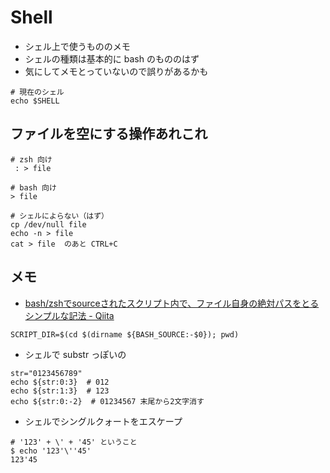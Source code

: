 # Shell

* シェル上で使うもののメモ
* シェルの種類は基本的に bash のもののはず
* 気にしてメモとっていないので誤りがあるかも

```
# 現在のシェル
echo $SHELL
```

## ファイルを空にする操作あれこれ

```
# zsh 向け
 : > file

# bash 向け
> file

# シェルによらない（はず）
cp /dev/null file
echo -n > file
cat > file  のあと CTRL+C
```

## メモ

* [bash/zshでsourceされたスクリプト内で、ファイル自身の絶対パスをとるシンプルな記法 - Qiita](https://qiita.com/yudoufu/items/48cb6fb71e5b498b2532)

```
SCRIPT_DIR=$(cd $(dirname ${BASH_SOURCE:-$0}); pwd)
```

* シェルで substr っぽいの

```
str="0123456789"
echo ${str:0:3}  # 012
echo ${str:1:3}  # 123
echo ${str:0:-2}  # 01234567 末尾から2文字消す
```

* シェルでシングルクォートをエスケープ

```
# '123' + \' + '45' ということ
$ echo '123'\''45'
123'45
```



